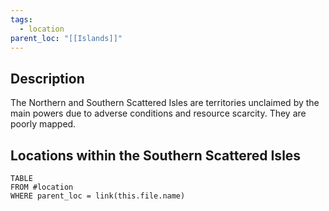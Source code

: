 ```yaml
---
tags:
  - location
parent_loc: "[[Islands]]"
---
```


## Description
The Northern and Southern Scattered Isles are territories unclaimed by the main powers due to adverse conditions and resource scarcity. They are poorly mapped. 


## Locations within the Southern Scattered Isles
```dataview
TABLE
FROM #location
WHERE parent_loc = link(this.file.name)
```